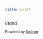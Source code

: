 ```yaml
---
title: draft
---
```

dtdttd

<SwmMeta repo-id="Z2l0aHViJTNBJTNBZWNvbW0lM0ElM0Ftb3NoaWtzd2ltbQ==" repo-name="ecomm"><sup>Powered by [Swimm](https://swimm-web-app.web.app/)</sup></SwmMeta>
